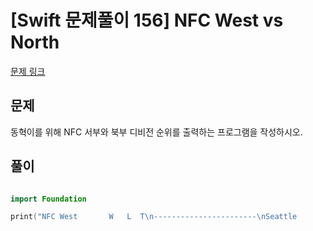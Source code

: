 # [Swift 문제풀이 156] NFC West vs North
 
[문제 링크](https://www.acmicpc.net/problem/10170)

## 문제

동혁이를 위해 NFC 서부와 북부 디비전 순위를 출력하는 프로그램을 작성하시오.


## 풀이

```swift

import Foundation

print("NFC West       W   L  T\n-----------------------\nSeattle        13  3  0\nSan Francisco  12  4  0\nArizona        10  6  0\nSt. Louis      7   9  0\n\nNFC North      W   L  T\n-----------------------\nGreen Bay      8   7  1\nChicago        8   8  0\nDetroit        7   9  0\nMinnesota      5  10  1")
```
